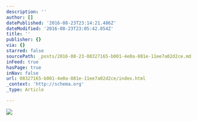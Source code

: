 ```yaml
---
description: ''
author: []
datePublished: '2016-08-23T23:14:21.486Z'
dateModified: '2016-08-23T23:05:42.854Z'
title: ''
publisher: {}
via: {}
starred: false
sourcePath: _posts/2016-08-23-08327165-b001-4e0a-881e-11ee7a02d2ce.md
inFeed: true
hasPage: true
inNav: false
url: 08327165-b001-4e0a-881e-11ee7a02d2ce/index.html
_context: 'http://schema.org'
_type: Article

---
```

![](https://the-grid-user-content.s3-us-west-2.amazonaws.com/7b1223f9-f449-439c-917b-b588363d8a95.jpg)